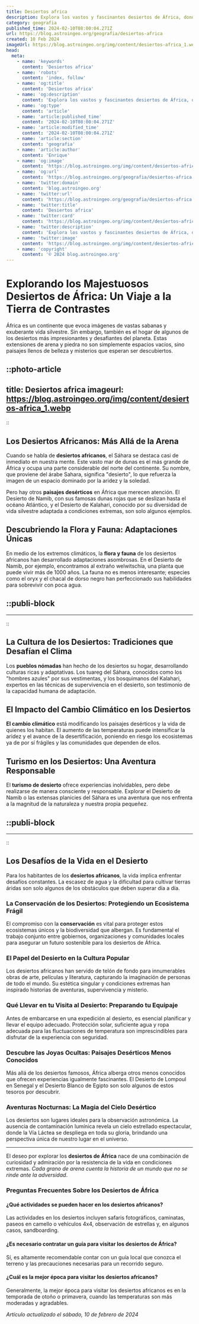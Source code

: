 ```yaml
---
title: Desiertos africa
description: Explora los vastos y fascinantes desiertos de África, donde la belleza natural y la vida salvaje crean un mundo único por descubrir.
category: geografia
published_time: 2024-02-10T08:00:04.271Z
url: https://blog.astroingeo.org/geografia/desiertos-africa
created: 10 Feb 2024
imageUrl: https://blog.astroingeo.org/img/content/desiertos-africa_1.webp
head:
  meta:
    - name: 'keywords'
      content: 'Desiertos africa'
    - name: 'robots'
      content: 'index, follow'
    - name: 'og:title'
      content: 'Desiertos africa'
    - name: 'og:description'
      content: 'Explora los vastos y fascinantes desiertos de África, donde la belleza natural y la vida salvaje crean un mundo único por descubrir.'
    - name: 'og:type'
      content: 'article'
    - name: 'article:published_time'
      content: '2024-02-10T08:00:04.271Z'
    - name: 'article:modified_time'
      content: '2024-02-10T08:00:04.271Z'
    - name: 'article:section'
      content: 'geografia'
    - name: 'article:author'
      content: 'Enrique'
    - name: 'og:image'
      content: 'https://blog.astroingeo.org/img/content/desiertos-africa_1.webp'
    - name: 'og:url'
      content: 'https://blog.astroingeo.org/geografia/desiertos-africa'
    - name: 'twitter:domain'
      content: 'blog.astroingeo.org'
    - name: 'twitter:url'
      content: 'https://blog.astroingeo.org/geografia/desiertos-africa'
    - name: 'twitter:title'
      content: 'Desiertos africa'
    - name: 'twitter:card'
      content: 'https://blog.astroingeo.org/img/content/desiertos-africa_1.webp'
    - name: 'twitter:description'
      content: 'Explora los vastos y fascinantes desiertos de África, donde la belleza natural y la vida salvaje crean un mundo único por descubrir.'
    - name: 'twitter:image'
      content: 'https://blog.astroingeo.org/img/content/desiertos-africa_1.webp'
    - name: 'copyright'
      content: '© 2024 blog.astroingeo.org'
---
```

# Explorando los Majestuosos Desiertos de África: Un Viaje a la Tierra de Contrastes

África es un continente que evoca imágenes de vastas sabanas y exuberante vida silvestre. Sin embargo, también es el hogar de algunos de los desiertos más impresionantes y desafiantes del planeta. Estas extensiones de arena y piedra no son simplemente espacios vacíos, sino paisajes llenos de belleza y misterios que esperan ser descubiertos.


::photo-article
---
title: Desiertos africa
imageurl: https://blog.astroingeo.org/img/content/desiertos-africa_1.webp
---
::


## Los Desiertos Africanos: Más Allá de la Arena

Cuando se habla de **desiertos africanos**, el Sáhara se destaca casi de inmediato en nuestra mente. Este vasto mar de dunas es el más grande de África y ocupa una parte considerable del norte del continente. Su nombre, que proviene del árabe Sahara, significa "desierto", lo que refuerza la imagen de un espacio dominado por la aridez y la soledad.

Pero hay otros **paisajes desérticos** en África que merecen atención. El Desierto de Namib, con sus famosas dunas rojas que se deslizan hasta el océano Atlántico, y el Desierto de Kalahari, conocido por su diversidad de vida silvestre adaptada a condiciones extremas, son solo algunos ejemplos.

## Descubriendo la Flora y Fauna: Adaptaciones Únicas

En medio de los extremos climáticos, la **flora y fauna** de los desiertos africanos han desarrollado adaptaciones asombrosas. En el Desierto de Namib, por ejemplo, encontramos al extraño welwitschia, una planta que puede vivir más de 1000 años. La fauna no es menos interesante; especies como el oryx y el chacal de dorso negro han perfeccionado sus habilidades para sobrevivir con poca agua.


  ::publi-block
  ---
  ---
  ::
  
  
## La Cultura de los Desiertos: Tradiciones que Desafían el Clima

Los **pueblos nómadas** han hecho de los desiertos su hogar, desarrollando culturas ricas y adaptativas. Los tuareg del Sáhara, conocidos como los "hombres azules" por sus vestimentas, y los bosquimanos del Kalahari, expertos en las técnicas de supervivencia en el desierto, son testimonio de la capacidad humana de adaptación.

## El Impacto del Cambio Climático en los Desiertos

**El cambio climático** está modificando los paisajes desérticos y la vida de quienes los habitan. El aumento de las temperaturas puede intensificar la aridez y el avance de la desertificación, poniendo en riesgo los ecosistemas ya de por sí frágiles y las comunidades que dependen de ellos.

## Turismo en los Desiertos: Una Aventura Responsable

El **turismo de desierto** ofrece experiencias inolvidables, pero debe realizarse de manera consciente y responsable. Explorar el Desierto de Namib o las extensas planicies del Sáhara es una aventura que nos enfrenta a la magnitud de la naturaleza y nuestra propia pequeñez.


  ::publi-block
  ---
  ---
  ::
  
  
## Los Desafíos de la Vida en el Desierto

Para los habitantes de los **desiertos africanos**, la vida implica enfrentar desafíos constantes. La escasez de agua y la dificultad para cultivar tierras áridas son solo algunos de los obstáculos que deben superar día a día.

### La Conservación de los Desiertos: Protegiendo un Ecosistema Frágil

El compromiso con la **conservación** es vital para proteger estos ecosistemas únicos y la biodiversidad que albergan. Es fundamental el trabajo conjunto entre gobiernos, organizaciones y comunidades locales para asegurar un futuro sostenible para los desiertos de África.

### El Papel del Desierto en la Cultura Popular

Los desiertos africanos han servido de telón de fondo para innumerables obras de arte, películas y literatura, capturando la imaginación de personas de todo el mundo. Su estética singular y condiciones extremas han inspirado historias de aventuras, supervivencia y misterio.

### Qué Llevar en tu Visita al Desierto: Preparando tu Equipaje

Antes de embarcarse en una expedición al desierto, es esencial planificar y llevar el equipo adecuado. Protección solar, suficiente agua y ropa adecuada para las fluctuaciones de temperatura son imprescindibles para disfrutar de la experiencia con seguridad.

### Descubre las Joyas Ocultas: Paisajes Desérticos Menos Conocidos

Más allá de los desiertos famosos, África alberga otros menos conocidos que ofrecen experiencias igualmente fascinantes. El Desierto de Lompoul en Senegal y el Desierto Blanco de Egipto son solo algunos de estos tesoros por descubrir.

### Aventuras Nocturnas: La Magia del Cielo Desértico

Los desiertos son lugares ideales para la observación astronómica. La ausencia de contaminación lumínica revela un cielo estrellado espectacular, donde la Vía Láctea se despliega en toda su gloria, brindando una perspectiva única de nuestro lugar en el universo.

---

El deseo por explorar los **desiertos de África** nace de una combinación de curiosidad y admiración por la resistencia de la vida en condiciones extremas. *Cada grano de arena cuenta la historia de un mundo que no se rinde ante la adversidad*.

### Preguntas Frecuentes Sobre los Desiertos de África

#### ¿Qué actividades se pueden hacer en los desiertos africanos?

Las actividades en los desiertos incluyen safaris fotográficos, caminatas, paseos en camello o vehículos 4x4, observación de estrellas y, en algunos casos, sandboarding.

#### ¿Es necesario contratar un guía para visitar los desiertos de África?

Sí, es altamente recomendable contar con un guía local que conozca el terreno y las precauciones necesarias para un recorrido seguro.

#### ¿Cuál es la mejor época para visitar los desiertos africanos?

Generalmente, la mejor época para visitar los desiertos africanos es en la temporada de otoño o primavera, cuando las temperaturas son más moderadas y agradables.

_Artículo actualizado el sábado, 10 de febrero de 2024_